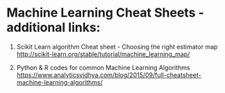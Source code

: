 # Machine Learning Cheat Sheets - additional links:

1. Scikit Learn algorithm Cheat sheet - Choosing the right estimator map <br />
 http://scikit-learn.org/stable/tutorial/machine_learning_map/ <br />
 
2. Python & R codes for common Machine Learning Algorithms <br />
 https://www.analyticsvidhya.com/blog/2015/09/full-cheatsheet-machine-learning-algorithms/